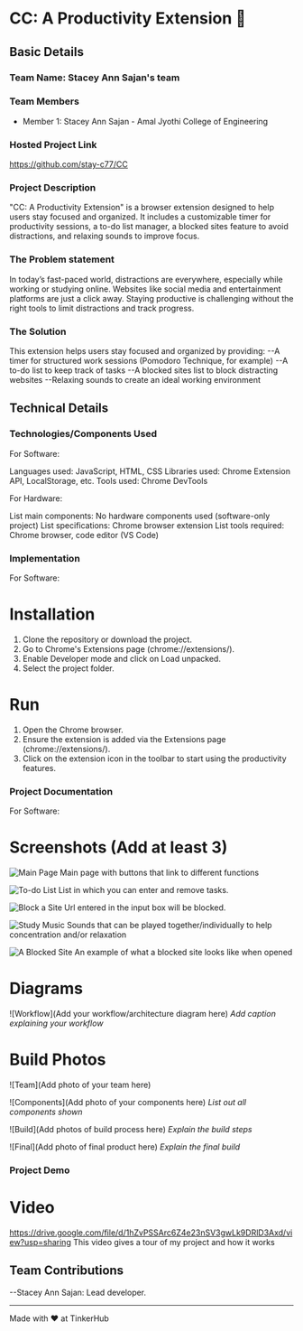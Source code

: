 # CC: A Productivity Extension 🎯


## Basic Details
### Team Name: Stacey Ann Sajan's team

### Team Members
- Member 1: Stacey Ann Sajan - Amal Jyothi College of Engineering

### Hosted Project Link
https://github.com/stay-c77/CC

### Project Description
"CC: A Productivity Extension" is a browser extension designed to help users stay focused and organized. It includes a customizable timer for productivity sessions, a to-do list manager, a blocked sites feature to avoid distractions, and relaxing sounds to improve focus.

### The Problem statement
In today’s fast-paced world, distractions are everywhere, especially while working or studying online. Websites like social media and entertainment platforms are just a click away. Staying productive is challenging without the right tools to limit distractions and track progress.

### The Solution
This extension helps users stay focused and organized by providing:
--A timer for structured work sessions (Pomodoro Technique, for example)
--A to-do list to keep track of tasks
--A blocked sites list to block distracting websites
--Relaxing sounds to create an ideal working environment


## Technical Details
### Technologies/Components Used
For Software:

Languages used: JavaScript, HTML, CSS
Libraries used: Chrome Extension API, LocalStorage, etc.
Tools used: Chrome DevTools

For Hardware:

List main components: No hardware components used (software-only project)
List specifications: Chrome browser extension
List tools required: Chrome browser, code editor (VS Code)

### Implementation
For Software:
# Installation
1. Clone the repository or download the project.
2. Go to Chrome's Extensions page (chrome://extensions/).
3. Enable Developer mode and click on Load unpacked.
4. Select the project folder.

# Run
1. Open the Chrome browser.
2. Ensure the extension is added via the Extensions page (chrome://extensions/).
3. Click on the extension icon in the toolbar to start using the productivity features.

### Project Documentation
For Software:

# Screenshots (Add at least 3)
![Main Page](https://github.com/user-attachments/assets/bddcc668-ecb1-4759-8157-457d89680b1b)
Main page with buttons that link to different functions

![To-do List](https://github.com/user-attachments/assets/ecfc0e9e-8ed9-46cc-8ec8-37e0169f901c)
List in which you can enter and remove tasks.

![Block a Site](https://github.com/user-attachments/assets/458c3877-7859-4606-b7ce-80f642fd7bbd)
Url entered in the input box will be blocked.

![Study Music](https://github.com/user-attachments/assets/b417d5c5-f811-4223-8734-10384b33b610)
Sounds that can be played together/individually to help concentration and/or relaxation 

![A Blocked Site](https://github.com/user-attachments/assets/dc0cc510-cb08-46e2-8f0a-cd0dcb0752e3)
An example of what a blocked site looks like when opened

# Diagrams
![Workflow](Add your workflow/architecture diagram here)
*Add caption explaining your workflow*


# Build Photos
![Team](Add photo of your team here)


![Components](Add photo of your components here)
*List out all components shown*

![Build](Add photos of build process here)
*Explain the build steps*

![Final](Add photo of final product here)
*Explain the final build*

### Project Demo
# Video
https://drive.google.com/file/d/1hZvPSSArc6Z4e23nSV3gwLk9DRlD3Axd/view?usp=sharing
This video gives a tour of my project and how it works

## Team Contributions
--Stacey Ann Sajan: Lead developer.

---
Made with ❤️ at TinkerHub
